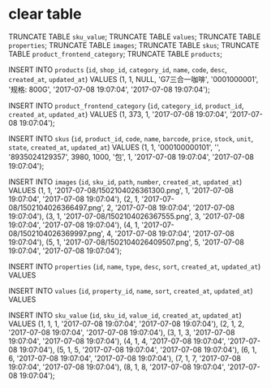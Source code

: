 # clear table

TRUNCATE TABLE `sku_value`;
TRUNCATE TABLE `values`;
TRUNCATE TABLE `properties`;
TRUNCATE TABLE `images`;
TRUNCATE TABLE `skus`;
TRUNCATE TABLE `product_frontend_category`;
TRUNCATE TABLE `products`;

INSERT INTO `products` (`id`, `shop_id`, `category_id`, `name`, `code`, `desc`, `created_at`, `updated_at`) VALUES
(1, 1, NULL, 'G7三合一咖啡', '0001000001', '规格: 800G', '2017-07-08 19:07:04', '2017-07-08 19:07:04');

INSERT INTO `product_frontend_category` (`id`, `category_id`, `product_id`, `created_at`, `updated_at`) VALUES
(1, 373, 1, '2017-07-08 19:07:04', '2017-07-08 19:07:04');

INSERT INTO `skus` (`id`, `product_id`, `code`, `name`, `barcode`, `price`, `stock`, `unit`, `state`, `created_at`, `updated_at`) VALUES
(1, 1, '000100000101', '', '8935024129357', 3980, 1000, '包', 1, '2017-07-08 19:07:04', '2017-07-08 19:07:04');

INSERT INTO `images` (`id`, `sku_id`, `path`, `number`, `created_at`, `updated_at`) VALUES
(1, 1, '2017-07-08/1502104026361300.png', 1, '2017-07-08 19:07:04', '2017-07-08 19:07:04'),
(2, 1, '2017-07-08/1502104026366497.png', 2, '2017-07-08 19:07:04', '2017-07-08 19:07:04'),
(3, 1, '2017-07-08/1502104026367555.png', 3, '2017-07-08 19:07:04', '2017-07-08 19:07:04'),
(4, 1, '2017-07-08/1502104026369997.png', 4, '2017-07-08 19:07:04', '2017-07-08 19:07:04'),
(5, 1, '2017-07-08/1502104026409507.png', 5, '2017-07-08 19:07:04', '2017-07-08 19:07:04');

INSERT INTO `properties` (`id`, `name`, `type`, `desc`, `sort`, `created_at`, `updated_at`) VALUES

INSERT INTO `values` (`id`, `property_id`, `name`, `sort`, `created_at`, `updated_at`) VALUES

INSERT INTO `sku_value` (`id`, `sku_id`, `value_id`, `created_at`, `updated_at`) VALUES
(1, 1, 1, '2017-07-08 19:07:04', '2017-07-08 19:07:04'),
(2, 1, 2, '2017-07-08 19:07:04', '2017-07-08 19:07:04'),
(3, 1, 3, '2017-07-08 19:07:04', '2017-07-08 19:07:04'),
(4, 1, 4, '2017-07-08 19:07:04', '2017-07-08 19:07:04'),
(5, 1, 5, '2017-07-08 19:07:04', '2017-07-08 19:07:04'),
(6, 1, 6, '2017-07-08 19:07:04', '2017-07-08 19:07:04'),
(7, 1, 7, '2017-07-08 19:07:04', '2017-07-08 19:07:04'),
(8, 1, 8, '2017-07-08 19:07:04', '2017-07-08 19:07:04');
